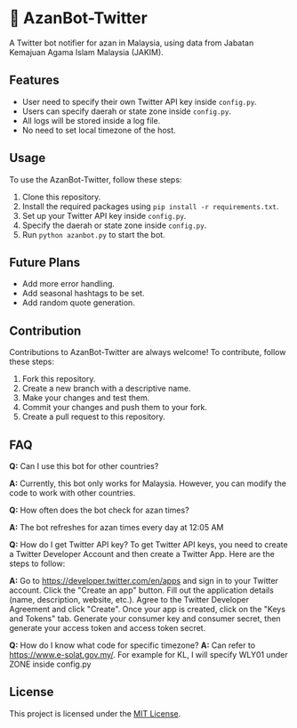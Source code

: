 # 🕌 AzanBot-Twitter

A Twitter bot notifier for azan in Malaysia, using data from Jabatan Kemajuan Agama Islam Malaysia (JAKIM). 

## Features

- User need to specify their own Twitter API key inside `config.py`.
- Users can specify daerah or state zone inside `config.py`.
- All logs will be stored inside a log file.
- No need to set local timezone of the host.

## Usage

To use the AzanBot-Twitter, follow these steps:

1. Clone this repository.
2. Install the required packages using `pip install -r requirements.txt`.
3. Set up your Twitter API key inside `config.py`.
4. Specify the daerah or state zone inside `config.py`.
5. Run `python azanbot.py` to start the bot.

## Future Plans

- Add more error handling.
- Add seasonal hashtags to be set.
- Add random quote generation.

## Contribution

Contributions to AzanBot-Twitter are always welcome! To contribute, follow these steps:

1. Fork this repository.
2. Create a new branch with a descriptive name.
3. Make your changes and test them.
4. Commit your changes and push them to your fork.
5. Create a pull request to this repository.

## FAQ

**Q:** Can I use this bot for other countries?

**A:** Currently, this bot only works for Malaysia. However, you can modify the code to work with other countries.

**Q:** How often does the bot check for azan times?

**A:** The bot refreshes for azan times every day at 12:05 AM

**Q:** How do I get Twitter API key?
To get Twitter API keys, you need to create a Twitter Developer Account and then create a Twitter App. Here are the steps to follow:

**A:** Go to https://developer.twitter.com/en/apps and sign in to your Twitter account.
Click the "Create an app" button.
Fill out the application details (name, description, website, etc.).
Agree to the Twitter Developer Agreement and click "Create".
Once your app is created, click on the "Keys and Tokens" tab.
Generate your consumer key and consumer secret, then generate your access token and access token secret.

**Q:** How do I know what code for specific timezone?
**A:** Can refer to https://www.e-solat.gov.my/. For example for KL, I will specify WLY01 under ZONE inside config.py
## License

This project is licensed under the [MIT License](LICENSE).
